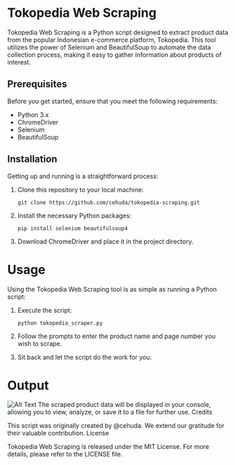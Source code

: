 # Tokopedia Web Scraping

Tokopedia Web Scraping is a Python script designed to extract product data from the popular Indonesian e-commerce platform, Tokopedia. This tool utilizes the power of Selenium and BeautifulSoup to automate the data collection process, making it easy to gather information about products of interest.

## Prerequisites

Before you get started, ensure that you meet the following requirements:

- Python 3.x
- ChromeDriver
- Selenium
- BeautifulSoup

## Installation

Getting up and running is a straightforward process:

1. Clone this repository to your local machine:

   ```
   git clone https://github.com/cehuda/tokopedia-scraping.git
2. Install the necessary Python packages:
   
   ```
   pip install selenium beautifulsoup4
4. Download ChromeDriver and place it in the project directory.

# Usage

Using the Tokopedia Web Scraping tool is as simple as running a Python script:

1. Execute the script:

    ```
    python tokopedia_scraper.py
2. Follow the prompts to enter the product name and page number you wish to scrape.

3. Sit back and let the script do the work for you.

# Output

![Alt Text](images/sample.png)
The scraped product data will be displayed in your console, allowing you to view, analyze, or save it to a file for further use.
Credits

This script was originally created by @cehuda. We extend our gratitude for their valuable contribution.
License

Tokopedia Web Scraping is released under the MIT License. For more details, please refer to the LICENSE file.

